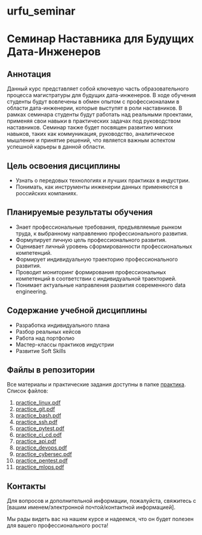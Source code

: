 # urfu_seminar

# Семинар Наставника для Будущих Дата-Инженеров

## Аннотация
Данный курс представляет собой ключевую часть образовательного процесса магистратуры для будущих дата-инженеров. В ходе обучения студенты будут вовлечены в обмен опытом с профессионалами в области дата-инженерии, которые выступят в роли наставников. В рамках семинара студенты будут работать над реальными проектами, применяя свои навыки в практических задачах под руководством наставников. Семинар также будет посвящен развитию мягких навыков, таких как коммуникация, руководство, аналитическое мышление и принятие решений, что является важным аспектом успешной карьеры в данной области.

## Цель освоения дисциплины
- Узнать о передовых технологиях и лучших практиках в индустрии.
- Понимать, как инструменты инженерии данных применяются в российских компаниях.

## Планируемые результаты обучения
- Знает профессиональные требования, предъявляемые рынком труда, к выбранному направлению профессионального развития.
- Формулирует личную цель профессионального развития.
- Оценивает личный уровень сформированности профессиональных компетенций.
- Формирует индивидуальную траекторию профессионального развития.
- Проводит мониторинг формирования профессиональных компетенций в соответствии с индивидуальной траекторией.
- Понимает актуальные направления развития современного data engineering.

## Содержание учебной дисциплины
- Разработка индивидуального плана
- Разбор реальных кейсов
- Работа над портфолио
- Мастер-классы практиков индустрии
- Развитие Soft Skills

## Файлы в репозитории
Все материалы и практические задания доступны в папке [практика](практика). Список файлов:

1. [practice_linux.pdf](практика/practice_linux.pdf)
2. [practice_git.pdf](практика/parctice_git.pdf)
3. [practice_bash.pdf](практика/practice_bash.pdf)
4. [practice_ssh.pdf](практика/practice_ssh.pdf)
5. [practice_pytest.pdf](практика/practice_pytest.pdf)
6. [practice_ci_cd.pdf](практика/practice_ci_cd.pdf)
7. [practice_api.pdf](практика/practice_api.pdf)
8. [practice_devops.pdf](практика/practice_devops.pdf)
9. [practice_cybersec.pdf](практика/practice_cybersec.pdf)
10. [practice_pentest.pdf](практика/practice_pentest.pdf)
11. [practice_mlops.pdf](практика/practice_mlops.pdf)

## Контакты
Для вопросов и дополнительной информации, пожалуйста, свяжитесь с [вашим именем/электронной почтой/контактной информацией].

Мы рады видеть вас на нашем курсе и надеемся, что он будет полезен для вашего профессионального роста!
